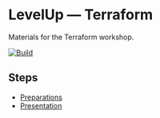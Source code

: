 # LevelUp — Terraform

Materials for the Terraform workshop.

[![Build](https://github.com/jpedro/levelup-terraform/actions/workflows/hi.yaml/badge.svg)](https://github.com/jpedro/levelup-terraform/actions/workflows/hi.yaml)


## Steps

- [Preparations](preparations.md)
- [Presentation](/docs/index.md)
